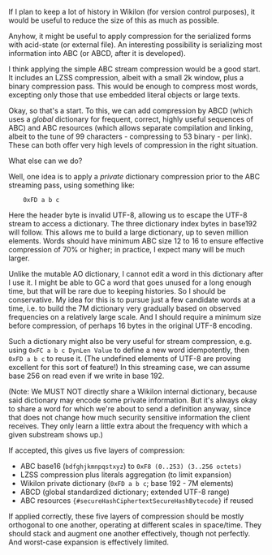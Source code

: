 If I plan to keep a lot of history in Wikilon (for version control purposes), it would be useful to reduce the size of this as much as possible. 

Anyhow, it might be useful to apply compression for the serialized forms with acid-state (or external file). An interesting possibility is serializing most information into ABC (or ABCD, after it is developed).

I think applying the simple ABC stream compression would be a good start. It includes an LZSS compression, albeit with a small 2k window, plus a binary compression pass. This would be enough to compress most words, excepting only those that use embedded literal objects or large texts.

Okay, so that's a start. To this, we can add compression by ABCD (which uses a *global* dictionary for frequent, correct, highly useful sequences of ABC) and ABC resources (which allows separate compilation and linking, albeit to the tune of 99 characters - compressing to 53 binary - per link). These can both offer very high levels of compression in the right situation.

What else can we do?

Well, one idea is to apply a *private* dictionary compression prior to the ABC streaming pass, using something like:

        0xFD a b c

Here the header byte is invalid UTF-8, allowing us to escape the UTF-8 stream to access a dictionary. The three dictionary index bytes in base192 will follow. This allows me to build a large dictionary, up to seven million elements. Words should have minimum ABC size 12 to 16 to ensure effective compression of 70% or higher; in practice, I expect many will be much larger.

Unlike the mutable AO dictionary, I cannot edit a word in this dictionary after I use it. I might be able to GC a word that goes unused for a long enough time, but that will be rare due to keeping histories. So I should be conservative. My idea for this is to pursue just a few candidate words at a time, i.e. to build the 7M dictionary very gradually based on observed frequencies on a relatively large scale. And I should require a minimum size before compression, of perhaps 16 bytes in the original UTF-8 encoding.

Such a dictionary might also be very useful for stream compression, e.g. using `0xFC a b c DynLen Value` to define a new word idempotently, then `0xFD a b c` to reuse it. (The undefined elements of UTF-8 are proving excellent for this sort of feature!) In this streaming case, we can assume base 256 on read even if we write in base 192. 

(Note: We MUST NOT directly share a Wikilon internal dictionary, because said dictionary may encode some private information. But it's always okay to share a word for which we're about to send a definition anyway, since that does not change how much security sensitive information the client receives. They only learn a little extra about the frequency with which a given substream shows up.)

If accepted, this gives us five layers of compression:

* ABC base16 (`bdfghjkmnpqstxyz`) to `0xF8 (0..253) (3..256 octets)` 
* LZSS compression plus literals aggregation (to limit expansion)
* Wikilon private dictionary (`0xFD a b c`; base 192 - 7M elements)
* ABCD (global standardized dictionary; extended UTF-8 range)
* ABC resources `{#secureHashCiphertextSecureHashBytecode}` if reused

If applied correctly, these five layers of compression should be mostly orthogonal to one another, operating at different scales in space/time. They should stack and augment one another effectively, though not perfectly. And worst-case expansion is effectively limited.
